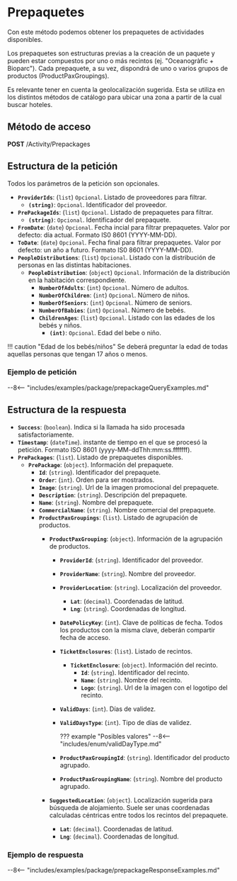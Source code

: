 # Prepaquetes

Con este método podemos obtener los prepaquetes de actividades disponibles.

Los prepaquetes son estructuras previas a la creación de un paquete y pueden estar compuestos por uno o más recintos (ej. "Oceanogràfic + Bioparc"). Cada prepaquete, a su vez, dispondrá de uno o varios grupos de productos (ProductPaxGroupings).

Es relevante tener en cuenta la geolocalización sugerida. Esta se utiliza en los distintos métodos de catálogo para ubicar una zona a partir de la cual buscar hoteles.

## Método de acceso

**POST** /Activity/Prepackages

## Estructura de la petición
Todos los parámetros de la petición son opcionales.

- **``ProviderIds``**: (``list``) ``Opcional``. Listado de proveedores para filtrar.
    - **``(string)``**: ``Opcional``. Identificador del proveedor.
- **``PrePackageIds``**: (``list``) ``Opcional``. Listado de prepaquetes para filtrar.
    - **``(string)``**: ``Opcional``. Identificador del prepaquete.
- **``FromDate``**: (``date``) ``Opcional``. Fecha incial para filtrar prepaquetes. Valor por defecto: día actual. Formato IS0 8601 (YYYY-MM-DD).
- **``ToDate``**: (``date``) ``Opcional``. Fecha final para filtrar prepaquetes. Valor por defecto: un año a futuro. Formato IS0 8601 (YYYY-MM-DD).
- **``PeopleDistributions``**: (``list``) ``Opcional``. Listado con la distribución de personas en las distintas habitaciones.
    - **``PeopleDistribution``**: (``object``) ``Opcional``. Información de la distribución en la habitación correspondiente.
        - **``NumberOfAdults``**: (``int``) ``Opcional``. Número de adultos.
        - **``NumberOfChildren``**: (``int``) ``Opcional``. Número de niños.
        - **``NumberOfSeniors``**: (``int``) ``Opcional``. Número de seniors.
        - **``NumberOfBabies``**: (``int``) ``Opcional``. Número de bebés.
        - **``ChildrenAges``**: (``list``) ``Opcional``. Listado con las edades de los bebés y niños.
            - **``(int)``**: ``Opcional``. Edad del bebe o niño.

!!! caution "Edad de los bebés/niños"
    Se deberá preguntar la edad de todas aquellas personas que tengan 17 años o menos.

### Ejemplo de petición

--8<-- "includes/examples/package/prepackageQueryExamples.md"

## Estructura de la respuesta

- **`Success`**: (``boolean``). Indica si la llamada ha sido procesada satisfactoriamente.
- **`Timestamp`**: (``dateTime``). instante de tiempo en el que se procesó la petición. Formato ISO 8601 (yyyy-MM-ddThh\:mm\:ss.fffffff).
- **``PrePackages``**: (``list``). Listado de prepaquetes disponibles.
    - **``PrePackage``**: (``object``). Información del prepaquete.
        - **``Id``**: (``string``). Identificador del prepaquete.
        - **``Order``**: (``int``). Orden para ser mostrados.
        - **``Image``**: (``string``). Url de la imagen promocional del prepaquete.
        - **``Description``**: (``string``). Descripción del prepaquete.
        - **``Name``**: (``string``). Nombre del prepaquete.
        - **``CommercialName``**: (``string``). Nombre comercial del prepaquete.
        - **``ProductPaxGroupings``**: (``list``). Listado de agrupación de productos.
            - **``ProductPaxGrouping``**: (``object``). Información de la agrupación de productos.
                - **``ProviderId``**: (``string``). Identificador del proveedor.
                - **``ProviderName``**: (``string``). Nombre del proveedor.
                - **``ProviderLocation``**: (``string``). Localización del proveedor.
                    - **`Lat`**: (``decimal``). Coordenadas de latitud.
                    - **`Lng`**: (``string``). Coordenadas de longitud.
                - **``DatePolicyKey``**: (``int``). Clave de políticas de fecha. Todos los productos con la misma clave, deberán compartir fecha de acceso.
                - **``TicketEnclosures``**: (``list``). Listado de recintos.
                    - **``TicketEnclosure``**: (``object``). Información del recinto.
                        - **``Id``**: (``string``). Identificador del recinto.
                        - **``Name``**: (``string``). Nombre del recinto.
                        - **``Logo``**: (``string``). Url de la imagen con el logotipo del recinto.
                - **``ValidDays``**: (``int``). Días de validez.
                - **``ValidDaysType``**: (``int``). Tipo de días de validez.
                    
                    ??? example "Posibles valores"
                        --8<-- "includes/enum/validDayType.md"

                - **``ProductPaxGroupingId``**: (``string``). Identificador del producto agrupado.
                - **``ProductPaxGroupingName``**: (``string``). Nombre del producto agrupado.

            - **``SuggestedLocation``**: (``object``). Localización sugerida para búsqueda de alojamiento. Suele ser unas coordenadas calculadas céntricas entre todos los recintos del prepaquete.
                - **`Lat`**: (``decimal``). Coordenadas de latitud.
                - **`Lng`**: (``decimal``). Coordenadas de longitud.

### Ejemplo de respuesta

--8<-- "includes/examples/package/prepackageResponseExamples.md"
